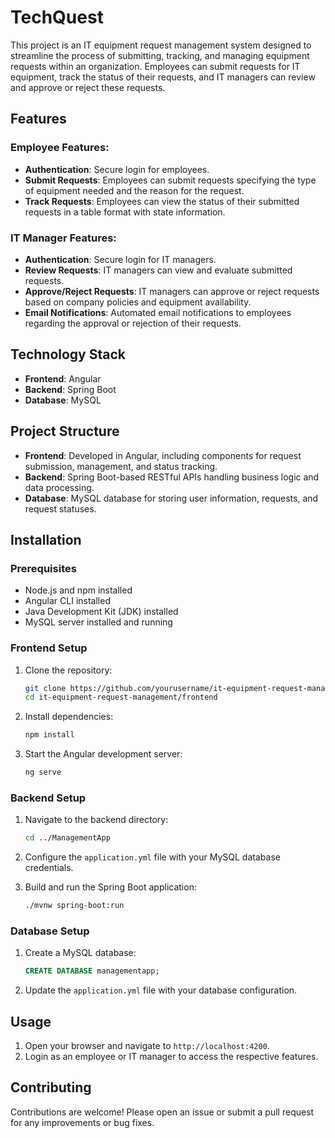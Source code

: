 # TechQuest
This project is an IT equipment request management system designed to streamline the process of submitting, tracking, and managing equipment requests within an organization. Employees can submit requests for IT equipment, track the status of their requests, and IT managers can review and approve or reject these requests.
## Features

### Employee Features:
- **Authentication**: Secure login for employees.
- **Submit Requests**: Employees can submit requests specifying the type of equipment needed and the reason for the request.
- **Track Requests**: Employees can view the status of their submitted requests in a table format with state information.

### IT Manager Features:
- **Authentication**: Secure login for IT managers.
- **Review Requests**: IT managers can view and evaluate submitted requests.
- **Approve/Reject Requests**: IT managers can approve or reject requests based on company policies and equipment availability.
- **Email Notifications**: Automated email notifications to employees regarding the approval or rejection of their requests.

## Technology Stack

- **Frontend**: Angular
- **Backend**: Spring Boot
- **Database**: MySQL

## Project Structure

- **Frontend**: Developed in Angular, including components for request submission, management, and status tracking.
- **Backend**: Spring Boot-based RESTful APIs handling business logic and data processing.
- **Database**: MySQL database for storing user information, requests, and request statuses.

## Installation

### Prerequisites
- Node.js and npm installed
- Angular CLI installed
- Java Development Kit (JDK) installed
- MySQL server installed and running

### Frontend Setup

1. Clone the repository:
    ```bash
    git clone https://github.com/yourusername/it-equipment-request-management.git
    cd it-equipment-request-management/frontend
    ```

2. Install dependencies:
    ```bash
    npm install
    ```

3. Start the Angular development server:
    ```bash
    ng serve
    ```

### Backend Setup

1. Navigate to the backend directory:
    ```bash
    cd ../ManagementApp
    ```

2. Configure the `application.yml` file with your MySQL database credentials.

3. Build and run the Spring Boot application:
    ```bash
    ./mvnw spring-boot:run
    ```

### Database Setup

1. Create a MySQL database:
    ```sql
    CREATE DATABASE managementapp;
    ```

2. Update the `application.yml` file with your database configuration.

## Usage

1. Open your browser and navigate to `http://localhost:4200`.
2. Login as an employee or IT manager to access the respective features.

## Contributing

Contributions are welcome! Please open an issue or submit a pull request for any improvements or bug fixes.
